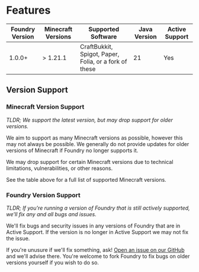 # Features

| Foundry Version | Minecraft Versions | Supported Software                                            | Java Version | Active Support |
|-----------------|--------------------|---------------------------------------------------------------|--------------|----------------|
| 1.0.0+          | > 1.21.1           | CraftBukkit, Spigot, Paper, Folia, or a fork of these         | 21           | Yes            |

## Version Support
### Minecraft Version Support
_TLDR; We support the latest version, but may drop support for older versions._

We aim to support as many Minecraft versions as possible, however this may not always be possible.
We generally do not provide updates for older versions of Minecraft if Foundry no longer supports it.

We may drop support for certain Minecraft versions due to technical limitations, vulnerabilities, or other reasons.

See the table above for a full list of supported Minecraft versions.

### Foundry Version Support
_TLDR; If you're running a version of Foundry that is still actively supported, we'll fix any and all bugs and issues._

We'll fix bugs and security issues in any versions of Foundry that are in Active Support.
If the version is no longer in Active Support we may not fix the issue.

If you're unusure if we'll fix something, ask! [Open an issue on our GitHub](https://github.com/lewmc/Foundry/issues) and we'll advise there.
You're welcome to fork Foundry to fix bugs on older versions yourself if you wish to do so.